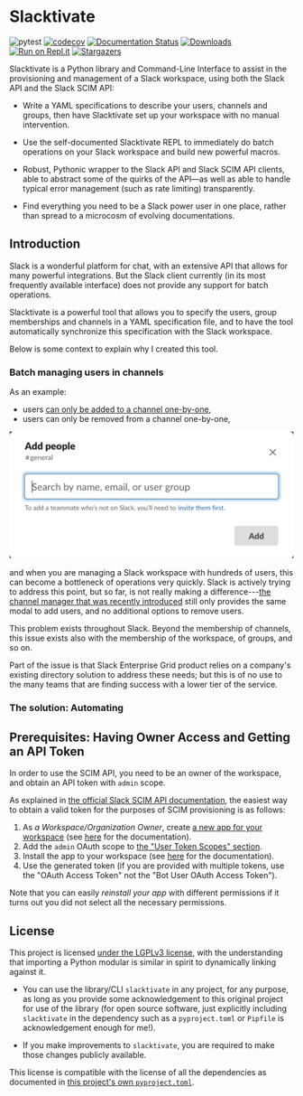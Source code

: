# Slacktivate

![pytest](https://github.com/jlumbroso/slacktivate/workflows/pytest/badge.svg)
 [![codecov](https://codecov.io/gh/jlumbroso/slacktivate/branch/master/graph/badge.svg?token=RCZNE245ZZ)](https://codecov.io/gh/jlumbroso/slacktivate)
 [![Documentation Status](https://readthedocs.org/projects/slacktivate/badge/?version=latest)](https://slacktivate.readthedocs.io/en/latest/?badge=latest)
 [![Downloads](https://pepy.tech/badge/slacktivate)](https://pepy.tech/project/slacktivate)
 [![Run on Repl.it](https://repl.it/badge/github/jlumbroso/slacktivate)](https://repl.it/github/jlumbroso/slacktivate)
 [![Stargazers](https://img.shields.io/github/stars/jlumbroso/slacktivate?style=social)](https://github.com/jlumbroso/slacktivate)


Slacktivate is a Python library and Command-Line Interface
to assist in the provisioning and management of a Slack workspace, using
both the Slack API and the Slack SCIM API:

- Write a YAML specifications to describe your users, channels and groups,
  then have Slacktivate set up your workspace with no manual intervention.
  
- Use the self-documented Slacktivate REPL to immediately do batch operations
  on your Slack workspace and build new powerful macros.

- Robust, Pythonic wrapper to the Slack API and Slack SCIM API clients,
  able to abstract some of the quirks of the API—as well as able to handle
  typical error management (such as rate limiting) transparently.
  
- Find everything you need to be a Slack power user in one place, rather
  than spread to a microcosm of evolving documentations.

## Introduction

Slack is a wonderful platform for chat, with an extensive API that allows for
many powerful integrations. But the Slack client currently (in its most frequently
available interface) does not provide any support for batch operations.

Slacktivate is a powerful tool that allows you to specify the users, group
memberships and channels in a YAML specification file, and to have the tool
automatically synchronize this specification with the Slack workspace.

Below is some context to explain why I created this tool.

### Batch managing users in channels

As an example:
- users [can only be added to a channel one-by-one](https://slack.com/help/articles/201980108-Add-people-to-a-channel),
- users can only be removed from a channel one-by-one,

![Slack modal to add users to a channel as of October 2020](docs/source/_static/slack-screenshots/add-user-to-channel-modal.png)

and when you are managing a Slack workspace with hundreds of users, this can
become a bottleneck of operations very quickly. Slack is actively trying to
address this point, but so far, is not really making a difference---[the
channel manager that was recently introduced](https://slack.com/help/articles/360047512554-Use-channel-management-tools)
still only provides the same modal to add users, and no additional options to remove users.

This problem exists throughout Slack. Beyond the membership of channels, this
issue exists also with the membership of the workspace, of groups, and so on.

Part of the issue is that Slack Enterprise Grid product relies on a
company's existing directory solution to address these needs; but this is
of no use to the many teams that are finding success with a lower tier of
the service. 

### The solution: Automating

<to be written>

## Prerequisites: Having Owner Access and Getting an API Token

In order to use the SCIM API, you need to be an owner of the workspace, and obtain an API token with `admin` scope.

As explained in [the official Slack SCIM API documentation](https://api.slack.com/scim#access), the easiest way to obtain a valid token for the purposes of SCIM provisioning is as follows:
1. As *a Workspace/Organization Owner*, create [a new app for your workspace](https://api.slack.com/apps?new_app=1) (see [here](https://api.slack.com/start/overview#creating) for the documentation).
2. Add the `admin` OAuth scope to [the "User Token Scopes" section](https://api.slack.com/authentication/quickstart#configuring).
3. Install the app to your workspace (see [here](https://api.slack.com/start/overview#installing_distributing) for the documentation).
4. Use the generated token (if you are provided with multiple tokens, use the "OAuth Access Token" not the "Bot User OAuth Access Token").

Note that you can easily *reinstall your app* with different permissions if it turns out you did not select all the necessary permissions.


## License

This project is licensed [under the LGPLv3 license](https://www.gnu.org/licenses/lgpl-3.0.en.html),
with the understanding that importing a Python modular is similar in spirit to dynamically linking
against it.

- You can use the library/CLI `slacktivate` in any project, for any purpose,
  as long as you provide some acknowledgement to this original project for
  use of the library (for open source software, just explicitly including
  `slacktivate` in the dependency such as a `pyproject.toml` or `Pipfile`
  is acknowledgement enough for me!).

- If you make improvements to `slacktivate`, you are required to make those
  changes publicly available.

This license is compatible with the license of all the dependencies as
documented in [this project's own `pyproject.toml`](https://github.com/jlumbroso/slacktivate/blob/master/pyproject.toml#L29-L49).
